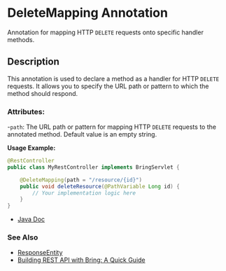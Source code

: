 # DeleteMapping Annotation

Annotation for mapping HTTP `DELETE` requests onto specific handler methods.

## Description
This annotation is used to declare a method as a handler for HTTP `DELETE` requests. It allows you to specify the URL path or pattern to which the method should respond.

### Attributes:
-`path`: The URL path or pattern for mapping HTTP `DELETE` requests to the annotated method. Default value is an empty string.

**Usage Example:**
```java
@RestController
public class MyRestController implements BringServlet {

    @DeleteMapping(path = "/resource/{id}")
    public void deleteResource(@PathVariable Long id) {
        // Your implementation logic here
    }
}
```
- [Java Doc](https://yevgendemotestorganization.github.io/bring-web-javadoc/com/bobocode/bring/web/servlet/annotation/DeleteMapping.html)

### See Also
- [ResponseEntity](../ResponseEntity.md)
- [Building REST API with Bring: A Quick Guide](../RestApi.md)